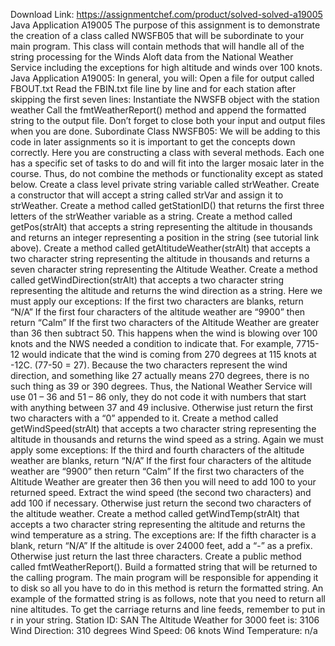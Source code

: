 Download Link: https://assignmentchef.com/product/solved-solved-a19005
<br>
Java Application A19005 The purpose of this assignment is to demonstrate the creation of a class called NWSFB05 that will be subordinate to your main program. This class will contain methods that will handle all of the string processing for the Winds Aloft data from the National Weather Service including the exceptions for high altitude and winds over 100 knots. Java Application A19005: In general, you will: Open a file for output called FBOUT.txt Read the FBIN.txt file line by line and for each station after skipping the first seven lines: Instantiate the NWSFB object with the station weather Call the fmtWeatherReport() method and append the formatted string to the output file. Don’t forget to close both your input and output files when you are done. Subordinate Class NWSFB05: We will be adding to this code in later assignments so it is important to get the concepts down correctly. Here you are constructing a class with several methods. Each one has a specific set of tasks to do and will fit into the larger mosaic later in the course. Thus, do not combine the methods or functionality except as stated below. Create a class level private string variable called strWeather. Create a constructor that will accept a string called strVar and assign it to strWeather. Create a method called getStationID() that returns the first three letters of the strWeather variable as a string. Create a method called getPos(strAlt) that accepts a string representing the altitude in thousands and returns an integer representing a position in the string (see tutorial link above). Create a method called getAltitudeWeather(strAlt) that accepts a two character string representing the altitude in thousands and returns a seven character string representing the Altitude Weather. Create a method called getWindDirection(strAlt) that accepts a two character string representing the altitude and returns the wind direction as a string. Here we must apply our exceptions: If the first two characters are blanks, return “N/A” If the first four characters of the altitude weather are “9900” then return “Calm” If the first two characters of the Altitude Weather are greater than 36 then subtract 50. This happens when the wind is blowing over 100 knots and the NWS needed a condition to indicate that. For example, 7715-12 would indicate that the wind is coming from 270 degrees at 115 knots at -12C. (77-50 = 27). Because the two characters represent the wind direction, and something like 27 actually means 270 degrees, there is no such thing as 39 or 390 degrees. Thus, the National Weather Service will use 01 – 36 and 51 – 86 only, they do not code it with numbers that start with anything between 37 and 49 inclusive. Otherwise just return the first two characters with a “0” appended to it. Create a method called getWindSpeed(strAlt) that accepts a two character string representing the altitude in thousands and returns the wind speed as a string. Again we must apply some exceptions: If the third and fourth characters of the altitude weather are blanks, return “N/A” If the first four characters of the altitude weather are “9900” then return “Calm” If the first two characters of the Altitude Weather are greater then 36 then you will need to add 100 to your returned speed. Extract the wind speed (the second two characters) and add 100 if necessary. Otherwise just return the second two characters of the altitude weather. Create a method called getWindTemp(strAlt) that accepts a two character string representing the altitude and returns the wind temperature as a string. The exceptions are: If the fifth character is a blank, return “N/A” If the altitude is over 24000 feet, add a “-” as a prefix. Otherwise just return the last three characters. Create a public method called fmtWeatherReport(). Build a formatted string that will be returned to the calling program. The main program will be responsible for appending it to disk so all you have to do in this method is return the formatted string. An example of the formatted string is as follows, note that you need to return all nine altitudes. To get the carriage returns and line feeds, remember to put in r
 in your string. Station ID: SAN The Altitude Weather for 3000 feet is: 3106 Wind Direction: 310 degrees Wind Speed: 06 knots Wind Temperature: n/a
